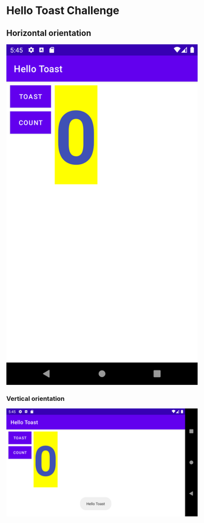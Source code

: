 # Hello Toast Challenge

## Horizontal orientation
![alt text](hello_toast_challenge.png)
### Vertical orientation
![alt text](hello_toast_challenge2.png)